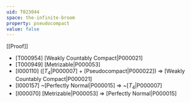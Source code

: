 ```yaml
---
uid: T023044
space: the-infinite-broom
property: pseudocompact
value: false
---
```

[[Proof]]

* [T000954] [Weakly Countably Compact|P000021]
* [T000949] [Metrizable|P000053]
* [I000110] ([$T_4$|P000007] + [Pseudocompact|P000022]) => [Weakly Countably Compact|P000021]
* [I000157] ~[Perfectly Normal|P000015] => ~[$T_4$|P000007]
* [I000070] [Metrizable|P000053] => [Perfectly Normal|P000015]


